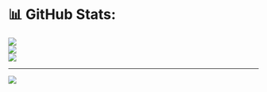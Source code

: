 # 📊 GitHub Stats:
![](https://github-readme-stats.vercel.app/api?username=jishnup57&theme=dark&hide_border=false&include_all_commits=false&count_private=false)<br/>
![](https://github-readme-streak-stats.herokuapp.com/?user=jishnup57&theme=dark&hide_border=false)<br/>
![](https://github-readme-stats.vercel.app/api/top-langs/?username=jishnup57&theme=dark&hide_border=false&include_all_commits=false&count_private=false&layout=compact)

---
[![](https://visitcount.itsvg.in/api?id=jishnup57&icon=0&color=0)](https://visitcount.itsvg.in)
